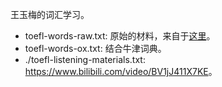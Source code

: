 王玉梅的词汇学习。

- toefl-words-raw.txt: 原始的材料，来自于[这里](https://github.com/ladrift/toefl/blob/master/words/wangyumei-toefl-words.txt)。
- toefl-words-ox.txt: 结合牛津词典。
- ./toefl-listening-materials.txt: <https://www.bilibili.com/video/BV1jJ411X7KE>。
